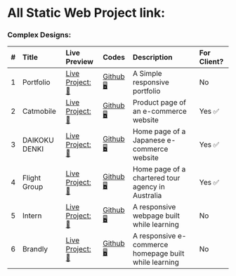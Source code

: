 # All Static Web Project link:

### Complex Designs:

|  #  | Title         | Live Preview                                                 | Codes                                                 | Description                                           | For Client? |
| :-: | :------------ | :----------------------------------------------------------- | :---------------------------------------------------- | :---------------------------------------------------- | :---------- |
|  1  | Portfolio     | [Live Project: 🔗](https://mahbub-khan.github.io/MRK/)       | [Github 🖥️](https://github.com/mahbub-khan/MRK)       | A Simple responsive portfolio                         | No          |
|  2  | Catmobile     | [Live Project: 🔗](https://mahbub-khan.github.io/catmobile/) | [Github 🖥️](https://github.com/mahbub-khan/catmobile) | Product page of an e-commerce website                 | Yes ✅      |
|  3  | DAIKOKU DENKI | [Live Project: 🔗](https://mahbub-khan.github.io/dk/)        | [Github 🖥️](https://github.com/mahbub-khan/dk)        | Home page of a Japanese e-commerce website            | Yes ✅      |
|  4  | Flight Group  | [Live Project: 🔗](https://mahbub-khan.github.io/ausjet/)    | [Github 🖥️](https://github.com/mahbub-khan/ausjet)    | Home page of a chartered tour agency in Australia     | Yes ✅      |
|  5  | Intern        | [Live Project: 🔗](https://mahbub-khan.github.io/intern/)    | [Github 🖥️](https://github.com/mahbub-khan/intern)    | A responsive webpage built while learning             | No          |
|  6  | Brandly       | [Live Project: 🔗](https://mahbub-khan.github.io/brandly/)   | [Github 🖥️](https://github.com/mahbub-khan/brandly)   | A responsive e-commerce homepage built while learning | No          |
